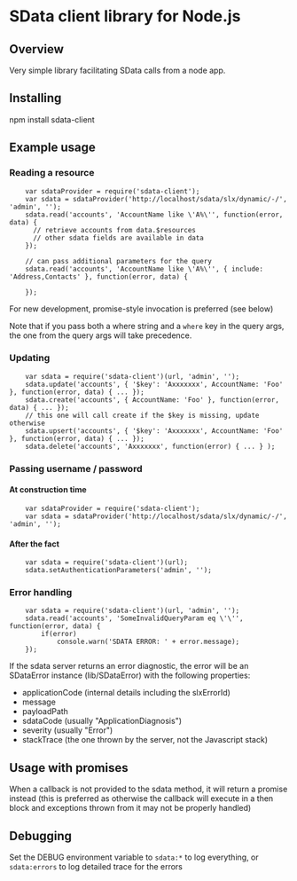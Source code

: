SData client library for Node.js
================================

Overview
--------

Very simple library facilitating SData calls from a node app.

Installing
----------

npm install sdata-client

Example usage
-------------

### Reading a resource

```
    var sdataProvider = require('sdata-client');
    var sdata = sdataProvider('http://localhost/sdata/slx/dynamic/-/', 'admin', '');
    sdata.read('accounts', 'AccountName like \'A%\'', function(error, data) {
      // retrieve accounts from data.$resources
      // other sdata fields are available in data
    });

    // can pass additional parameters for the query
    sdata.read('accounts', 'AccountName like \'A%\'', { include: 'Address,Contacts' }, function(error, data) {

    });
```

For new development, promise-style invocation is preferred (see below)

Note that if you pass both a where string and a `where` key in the query args, the one from the query args will take precedence.

### Updating

```
    var sdata = require('sdata-client')(url, 'admin', '');
    sdata.update('accounts', { '$key': 'Axxxxxxx', AccountName: 'Foo' }, function(error, data) { ... });
    sdata.create('accounts', { AccountName: 'Foo' }, function(error, data) { ... });
    // this one will call create if the $key is missing, update otherwise
    sdata.upsert('accounts', { '$key': 'Axxxxxxx', AccountName: 'Foo' }, function(error, data) { ... });
    sdata.delete('accounts', 'Axxxxxxx', function(error) { ... } );
```

### Passing username / password

#### At construction time

```
    var sdataProvider = require('sdata-client');
    var sdata = sdataProvider('http://localhost/sdata/slx/dynamic/-/', 'admin', '');
```

#### After the fact

```
    var sdata = require('sdata-client')(url);
    sdata.setAuthenticationParameters('admin', '');
```

### Error handling

```
    var sdata = require('sdata-client')(url, 'admin', '');
    sdata.read('accounts', 'SomeInvalidQueryParam eq \'\'', function(error, data) {
        if(error)
            console.warn('SDATA ERROR: ' + error.message);
    });
```

If the sdata server returns an error diagnostic, the error will be an SDataError
instance (lib/SDataError) with the following properties:

 - applicationCode (internal details including the slxErrorId)
 - message
 - payloadPath
 - sdataCode (usually "ApplicationDiagnosis")
 - severity (usually "Error")
 - stackTrace  (the one thrown by the server, not the Javascript stack)

Usage with promises
-------------------

When a callback is not provided to the sdata method, it will return a promise instead (this is preferred as otherwise the callback will execute in a then block and exceptions thrown from it may not be properly handled)

Debugging
---------

Set the DEBUG environment variable to `sdata:*` to log everything, or `sdata:errors` to log detailed trace for the errors
